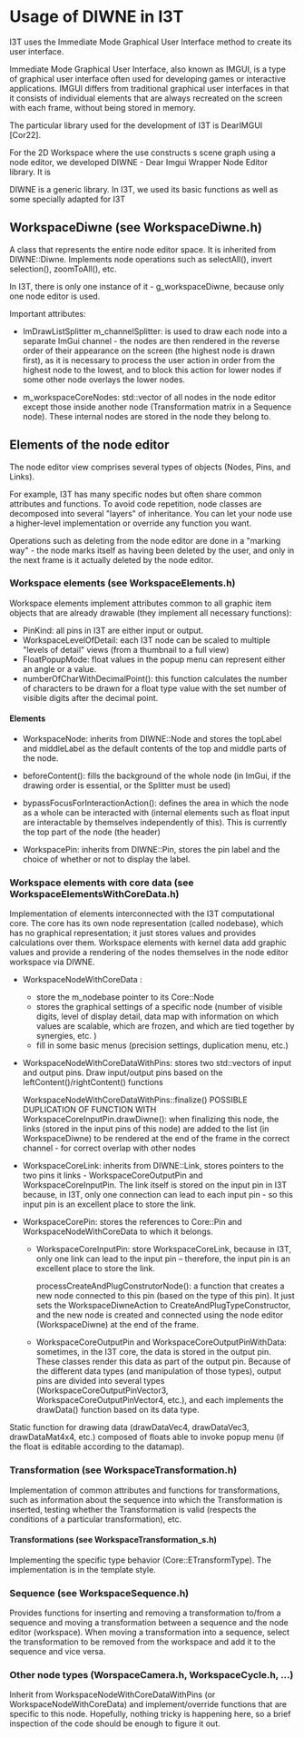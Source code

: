 # Usage of DIWNE in I3T
I3T uses the Immediate Mode Graphical User Interface method to create its user interface. 

Immediate Mode Graphical User Interface, also known as IMGUI, is a type of graphical user interface often used for developing games or interactive applications. IMGUI differs from traditional graphical user interfaces in that it consists of individual elements that are always recreated on the screen with each frame, without being stored in memory.

The particular library used for the development of I3T is DearIMGUI [Cor22]. 

For the 2D Workspace where the use constructs s scene graph using a node editor, we developed 
DIWNE - Dear Imgui Wrapper Node Editor library. It is   

DIWNE  is a generic library. In I3T, we used its basic functions as well as some specially adapted for I3T

## WorkspaceDiwne (see WorkspaceDiwne.h)

A class that represents the entire node editor space. It is inherited from DIWNE::Diwne. Implements node operations such as selectAll(), invert selection(), zoomToAll(), etc.

In I3T, there is only one instance of it - g_workspaceDiwne, because only one node editor is used.

Important attributes:

- ImDrawListSplitter m_channelSplitter: is used to draw each node into a separate ImGui channel - the nodes are then rendered in the reverse order of their appearance on the screen (the highest node is drawn first), as it is necessary to process the user action in order from the highest node to the lowest, and to block this action for lower nodes if some other node overlays the lower nodes.

- m_workspaceCoreNodes: std::vector of all nodes in the node editor except those inside another node (Transformation matrix in a Sequence node). These internal nodes are stored in the node they belong to.

## Elements of the node editor

The node editor view comprises several types of objects (Nodes, Pins, and Links). 

For example, I3T has many specific nodes but often share common attributes and functions. To avoid code repetition, node classes are decomposed into several "layers" of inheritance. You can let your node use a higher-level implementation or override any function you want.

Operations such as deleting from the node editor are done in a "marking way" - the node marks itself as having been deleted by the user, and only in the next frame is it actually deleted by the node editor.

### Workspace elements (see WorkspaceElements.h)

Workspace elements implement attributes common to all graphic item objects that are already drawable (they implement all necessary functions):

- PinKind: all pins in I3T are either input or output.
- WorkspaceLevelOfDetail: each I3T node can be scaled to multiple "levels of detail" views (from a thumbnail to a full view)
- FloatPopupMode: float values in the popup menu can represent either an angle or a value.
- numberOfCharWithDecimalPoint(): this function calculates the number of characters to be drawn for a float type value with the set number of visible digits after the decimal point.

#### Elements

- WorkspaceNode: inherits from DIWNE::Node and stores the topLabel and middleLabel as the default contents of the top and middle parts of the node.

- beforeContent(): fills the background of the whole node (in ImGui, if the drawing order is essential, or the Splitter must be used)
	
- bypassFocusForInteractionAction(): defines the area in which the node as a whole can be interacted with (internal elements such as float input are interactable by themselves independently of this). This is currently the top part of the node (the header)
	
- WorkspacePin: inherits from DIWNE::Pin, stores the pin label and the choice of whether or not to display the label.

### Workspace elements with core data (see WorkspaceElementsWithCoreData.h)

Implementation of elements interconnected with the I3T computational core. The core has its own node representation (called nodebase), which has no graphical representation; it just stores values and provides calculations over them. Workspace elements with kernel data add graphic values and provide a rendering of the nodes themselves in the node editor workspace via DIWNE.

- WorkspaceNodeWithCoreData :
	- store the m_nodebase pointer to its Core::Node 
	- stores the graphical settings of a specific node (number of visible digits, level of display detail, data map with information on which values are scalable, which are frozen, and which are tied together by synergies, etc. )
	- fill in some basic menus (precision settings, duplication menu, etc.)

- WorkspaceNodeWithCoreDataWithPins: stores two std::vectors of input and output pins. Draw input/output pins based on the leftContent()/rightContent() functions

	WorkspaceNodeWithCoreDataWithPins::finalize() POSSIBLE DUPLICATION OF FUNCTION WITH WorkspaceCoreInputPin.drawDiwne(): when finalizing this node, the links (stored in the input pins of this node) are added to the list (in WorkspaceDiwne) to be rendered at the end of the frame in the correct channel - for correct overlap with other nodes


- WorkspaceCoreLink: inherits from DIWNE::Link, stores pointers to the two pins it links - WorkspaceCoreOutputPin and WorkspaceCoreInputPin. The link itself is stored on the input pin in I3T because, in I3T, only one connection can lead to each input pin - so this input pin is an excellent place to store the link.

- WorkspaceCorePin: stores the references to Core::Pin and WorkspaceNodeWithCoreData to which it belongs.

	- WorkspaceCoreInputPin: store WorkspaceCoreLink, because in I3T, only one link can lead to the input pin – therefore, the input pin is an excellent place to store the link.

		processCreateAndPlugConstrutorNode(): a function that creates a new node connected to this pin (based on the type of this pin). It just sets the WorkspaceDiwneAction to CreateAndPlugTypeConstructor, and the new node is created and connected using the node editor (WorkspaceDiwne) at the end of the frame.

	- WorkspaceCoreOutputPin and WorkspaceCoreOutputPinWithData: sometimes, in the I3T core, the data is stored in the output pin. These classes render this data as part of the output pin. Because of the different data types (and manipulation of those types), output pins are divided into several types (WorkspaceCoreOutputPinVector3, WorkspaceCoreOutputPinVector4, etc.), and each implements the drawData() function based on its data type. 

Static function for drawing data (drawDataVec4, drawDataVec3, drawDataMat4x4, etc.) composed of floats able to invoke popup menu (if the float is editable according to the datamap). 
### Transformation (see WorkspaceTransformation.h)

Implementation of common attributes and functions for transformations, such as information about the sequence into which the Transformation is inserted, testing whether the Transformation is valid (respects the conditions of a particular transformation), etc.
	
#### Transformations (see WorkspaceTransformation_s.h)

Implementing the specific type behavior (Core::ETransformType). The implementation is in the template style.

### Sequence (see WorkspaceSequence.h)

Provides functions for inserting and removing a transformation to/from a sequence and moving a transformation between a sequence and the node editor (workspace). When moving a transformation into a sequence, select the transformation to be removed from the workspace and add it to the sequence and vice versa.

### Other node types (WorspaceCamera.h, WorkspaceCycle.h, ...)

Inherit from WorkspaceNodeWithCoreDataWithPins (or WorkspaceNodeWithCoreData) and implement/override functions that are specific to this node.
Hopefully, nothing tricky is happening here, so a brief inspection of the code should be enough to figure it out.
